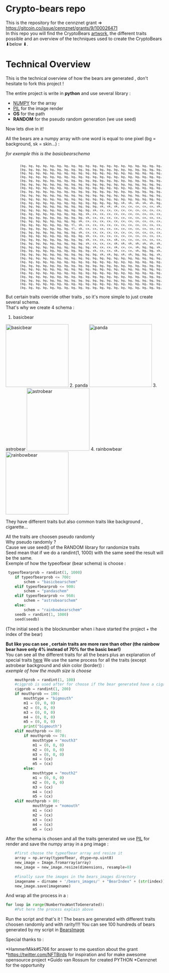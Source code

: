 # Crypto-bears repo
This is the repository for the cennznet grant => https://gitcoin.co/issue/cennznet/grants/9/100026471    
In this repo you will find the CryptoBears [artwork](https://github.com/ongmorel/crypto-bears-cennznet/tree/main/100_bears_generated), the different traits possible and an overview of the techniques used to create the CryptoBears ⬇below ⬇.   

# Technical Overview

This is the technical overview of how the bears are generated , don't hesitate to fork this project !

The entire project is write in __python__ and use several library :  

* [NUMPY](https://numpy.org/) for the array
* [PIL](https://pillow.readthedocs.io/en/stable/) for the image render  
* __OS__ for the path
* __RANDOM__ for the pseudo random generation (we use seed)

Now lets dive in it!

All the bears are a numpy array with one word is equal to one pixel (bg = background, sk = skin...) :  

*for exemple this is the basicbearschema*
 <font size="0.04">
```python

        [bg, bg, bg, bg, bg, bg, bg, bg, bg, bg, bg, bg, bg, bg, bg, bg, bg, bg, bg, bg, bg, bg, bg, bg, bg, bg, bg, bg, bg, bg, bg, bg, bg, bg, bg, bg, bg, bg, bg, bg,],
        [bg, bg, bg, bg, bg, bg, bg, bg, bg, bg, bg, bg, bg, bg, bg, bg, bg, bg, bg, bg, bg, bg, bg, bg, bg, bg, bg, bg, bg, bg, bg, bg, bg, bg, bg, bg, bg, bg, bg, bg,],
        [bg, bg, bg, bg, bg, bg, bg, bg, bg, bg, bg, bg, bg, bg, bg, bg, bg, bg, bg, bg, bg, bg, bg, bg, bg, bg, bg, bg, bg, bg, bg, bg, bg, bg, bg, bg, bg, bg, bg, bg,],
        [bg, bg, bg, bg, bg, bg, bg, bg, bg, bg, bg, bg, bg, bg, bg, bg, bg, bg, bg, bg, bg, bg, bg, bg, bg, bg, bg, bg, bg, bg, bg, bg, bg, bg, bg, bg, bg, bg, bg, bg,],
        [bg, bg, bg, bg, bg, bg, bg, bg, bg, bg, bg, bg, bg, bg, bg, bg, bg, bg, bg, bg, bg, bg, bg, bg, bg, bg, bg, bg, bg, bg, bg, bg, bg, bg, bg, bg, bg, bg, bg, bg,],
        [bg, bg, bg, bg, bg, bg, bg, bg, bg, bg, bg, bg, bg, bg, bg, bg, bg, bg, bg, bg, bg, bg, bg, bg, bg, bg, bg, bg, bg, bg, bg, bg, bg, bg, bg, bg, bg, bg, bg, bg,],
        [bg, bg, bg, bg, bg, bg, bg, bg, bg, bg, bg, bg, bg, bg, bg, bg, bg, bg, bg, bg, bg, bg, bg, bg, bg, bg, bg, bg, bg, bg, bg, bg, bg, bg, bg, bg, bg, bg, bg, bg,],
        [bg, bg, bg, bg, bg, bg, bg, bg, bg, bg, bg, bg, bg, bg, bg, bg, bg, bg, bg, bg, bg, bg, bg, bg, bg, bg, bg, bg, bg, bg, bg, bg, bg, bg, bg, bg, bg, bg, bg, bg,],
        [bg, bg, bg, bg, bg, bg, bg, bg, bg, bg, bg, bg, bg, bg, bg, bg, bg, bg, bg, bg, bg, bg, bg, bg, bg, bg, bg, bg, bg, bg, bg, bg, bg, bg, bg, bg, bg, bg, bg, bg,],
        [bg, bg, bg, bg, bg, bg, bg, bg, bg, bg, bg, bg, bg, bg, bg, bg, bg, bg, bg, bg, bg, bg, bg, sk, sk, bg, bg, sk, sk, bg, bg, bg, bg, bg, bg, bg, bg, bg, bg, bg,],
        [bg, bg, bg, bg, bg, bg, bg, bg, bg, bg, bg, bg, bg, bg, sk, sk, sk, sk, sk, bg, bg, bg, sk, cx, sk, sk, sk, cx, cx, sk, bg, bg, bg, bg, bg, bg, bg, bg, bg, bg,],
        [bg, bg, bg, bg, bg, bg, bg, bg, bg, bg, bg, sk, sk, sk, cx, cx, cx, cx, cx, sk, sk, sk, cx, hr, cx, cx, cx, cx, hr, sk, bg, bg, bg, bg, bg, bg, bg, bg, bg, bg,],
        [bg, bg, bg, bg, bg, bg, bg, bg, bg, bg, sk, cx, cx, cx, cx, cx, cx, cx, cx, cx, cx, cx, cr, cx, cx, cx, cx, cx, cx, sk, bg, bg, bg, bg, bg, bg, bg, bg, bg, bg,],
        [bg, bg, bg, bg, bg, bg, bg, bg, bg, sk, cx, cx, cx, cx, cx, cx, cx, cx, cx, cx, cx, cr, cr, cr, gl, cx, cx, cx, gl, sk, bg, bg, bg, bg, bg, bg, bg, bg, bg, bg,],
        [bg, bg, bg, bg, bg, bg, bg, bg, bg, sk, cx, cx, cx, cx, cx, cx, cx, cx, cx, cx, cx, cx, cr, gl, e1, gl, gl, gl, e2, gl, sk, bg, bg, bg, bg, sm, bg, bg, bg, bg,],
        [bg, bg, bg, bg, bg, bg, bg, bg, sk, cx, cx, cx, cx, cx, cx, cx, cx, cx, cx, cx, cx, cx, cr, cx, gl, cx, ns, ns, gl, cx, cx, sk, bg, bg, sm, bg, bg, bg, bg, bg,],
        [bg, bg, bg, bg, bg, bg, bg, tl, sk, cx, cx, cx, cx, cx, cx, cx, cx, cx, cx, cx, cx, cx, cx, cx, cx, cx, cx, cx, cx, cx, cx, sk, bg, bg, sm, bg, bg, bg, bg, bg,],
        [bg, bg, bg, bg, bg, bg, bg, tl, sk, cx, cx, cx, cx, cx, cx, cx, cx, cx, cx, cx, cx, cx, cx, cx, m1, cx, cx, cx, m5, cx, cx, sk, bg, sm, bg, bg, bg, bg, bg, bg,],
        [bg, bg, bg, bg, bg, bg, bg, bg, sk, cx, cx, cx, cx, cx, cx, cx, cx, cx, cx, cx, cx, cx, cx, cx, cx, m2, m3, m4, cg, cg, c2, c3, c4, bg, bg, bg, bg, bg, bg, bg,],
        [bg, bg, bg, bg, bg, bg, bg, bg, bg, sk, cx, cx, cx, cx, cx, cx, cx, cx, cx, cx, cx, cx, cx, cx, cx, cx, cx, cx, cx, sk, bg, bg, bg, bg, bg, bg, bg, bg, bg, bg,],
        [bg, bg, bg, bg, bg, bg, bg, bg, bg, sk, cx, cx, cx, sk, cx, cx, cx, cx, cx, cx, cx, cx, cx, sk, cx, cx, cx, sk, sk, bg, bg, bg, bg, bg, bg, bg, bg, bg, bg, bg,],
        [bg, bg, bg, bg, bg, bg, bg, bg, bg, sk, cx, cx, cx, sk, sk, sk, sk, sk, sk, sk, cx, cx, cx, sk, sk, sk, sk, bg, bg, bg, bg, bg, bg, bg, bg, bg, bg, bg, bg, bg,],
        [bg, bg, bg, bg, bg, bg, bg, bg, bg, bg, sk, cx, cx, sk, cx, cx, sk, bg, bg, sk, cx, cx, sk, cx, cx, sk, bg, bg, bg, bg, bg, bg, bg, bg, bg, bg, bg, bg, bg, bg,],
        [bg, bg, bg, bg, bg, bg, bg, bg, bg, bg, sk, cx, cx, sk, cx, cx, sk, bg, bg, sk, cx, cx, sk, cx, cx, sk, bg, bg, bg, bg, bg, bg, bg, bg, bg, bg, bg, bg, bg, bg,],
        [bg, bg, bg, bg, bg, bg, bg, bg, bg, bg, bg, sk, sk, bg, sk, sk, bg, bg, bg, sk, sk, sk, bg, sk, sk, bg, bg, bg, bg, bg, bg, bg, bg, bg, bg, bg, bg, bg, bg, bg,],
        [bg, bg, bg, bg, bg, bg, bg, bg, bg, bg, bg, bg, bg, bg, bg, bg, bg, bg, bg, bg, bg, bg, bg, bg, bg, bg, bg, bg, bg, bg, bg, bg, bg, bg, bg, bg, bg, bg, bg, bg,],
        [bg, bg, bg, bg, bg, bg, bg, bg, bg, bg, bg, bg, bg, bg, bg, bg, bg, bg, bg, bg, bg, bg, bg, bg, bg, bg, bg, bg, bg, bg, bg, bg, bg, bg, bg, bg, bg, bg, bg, bg,],
        [bg, bg, bg, bg, bg, bg, bg, bg, bg, bg, bg, bg, bg, bg, bg, bg, bg, bg, bg, bg, bg, bg, bg, bg, bg, bg, bg, bg, bg, bg, bg, bg, bg, bg, bg, bg, bg, bg, bg, bg,],
        [bg, bg, bg, bg, bg, bg, bg, bg, bg, bg, bg, bg, bg, bg, bg, bg, bg, bg, bg, bg, bg, bg, bg, bg, bg, bg, bg, bg, bg, bg, bg, bg, bg, bg, bg, bg, bg, bg, bg, bg,],
        [bg, bg, bg, bg, bg, bg, bg, bg, bg, bg, bg, bg, bg, bg, bg, bg, bg, bg, bg, bg, bg, bg, bg, bg, bg, bg, bg, bg, bg, bg, bg, bg, bg, bg, bg, bg, bg, bg, bg, bg,],
        [bg, bg, bg, bg, bg, bg, bg, bg, bg, bg, bg, bg, bg, bg, bg, bg, bg, bg, bg, bg, bg, bg, bg, bg, bg, bg, bg, bg, bg, bg, bg, bg, bg, bg, bg, bg, bg, bg, bg, bg,],
        [bg, bg, bg, bg, bg, bg, bg, bg, bg, bg, bg, bg, bg, bg, bg, bg, bg, bg, bg, bg, bg, bg, bg, bg, bg, bg, bg, bg, bg, bg, bg, bg, bg, bg, bg, bg, bg, bg, bg, bg,],
        [bg, bg, bg, bg, bg, bg, bg, bg, bg, bg, bg, bg, bg, bg, bg, bg, bg, bg, bg, bg, bg, bg, bg, bg, bg, bg, bg, bg, bg, bg, bg, bg, bg, bg, bg, bg, bg, bg, bg, bg,],
        [bg, bg, bg, bg, bg, bg, bg, bg, bg, bg, bg, bg, bg, bg, bg, bg, bg, bg, bg, bg, bg, bg, bg, bg, bg, bg, bg, bg, bg, bg, bg, bg, bg, bg, bg, bg, bg, bg, bg, bg,]
```
</font>

But certain traits override other traits , so it's more simple to just create several schema.  
That's why we create 4 schema :  

1. basicbear  
<img src="https://github.com/ongmorel/crypto-bears-cennznet/blob/main/100_bears_generated/BearIndex5.png" alt="basicbear" width="200"/>
2. panda  
<img src="https://github.com/ongmorel/crypto-bears-cennznet/blob/main/100_bears_generated/BearIndex34.png" alt="panda" width="200"/>
3. astrobear  
<img src="https://github.com/ongmorel/crypto-bears-cennznet/blob/main/100_bears_generated/BearIndex28.png" alt="astrobear" width="200"/>
4. rainbowbear  
<img src="https://github.com/ongmorel/crypto-bears-cennznet/blob/main/100_bears_generated/BearIndex48.png" alt="rainbowbear" width="200"/>

They have different traits but also common traits like background , cigarette...

All the traits are choosen pseudo randomly  
Why pseudo randomly ?  
Cause we use seed() of the RANDOM library for randomize traits  
Seed mean that if we do a randint(1, 1000) with the same seed the result will be the same.  
Exemple of how the typeofbear (bear schema) is choose :  

```python
 typeofbearprob = randint(1, 1000)  
    if typeofbearprob <= 700:
        schem = "basicbearschem"
    elif typeofbearprob <= 900:
        schem = "pandaschem"
    elif typeofbearprob <= 960:
        schem = "astrobearschem"
    else:
        schem = "rainbowbearschem"
    seedb = randint(1, 1000)
    seed(seedb)
```

(The initial seed is the blocknumber when i have started the project + the index of the bear)  

__But like you can see , certain traits are more rare than other (the rainbow bear have only 4% instead of 70% for the basic bear!)__  
You can see all the different traits for all the bears plus an explanation of special traits [here](https://github.com/ongmorel/crypto-bears-cennznet/blob/main/differenttraitsbytype.md)
We use the same process for all the traits (except astrobear background and skin color (border)) :  
*exemple of how the mouth size is choose*  

```python
    mouthprob = randint(1, 100)
    #cigprob is used after for choose if the bear generated have a cigare or not
    cigprob = randint(1, 200)
    if mouthprob == 100:
        mouthtype = "bigmouth"
        m1 = (0, 0, 0)
        m2 = (0, 0, 0)
        m3 = (0, 0, 0)
        m4 = (0, 0, 0)
        m5 = (0, 0, 0)
        print("bigmouth")
    elif mouthprob <= 80:
        if mouthprob <= 70:
            mouthtype = "mouth3"
            m1 = (0, 0, 0)
            m2 = (0, 0, 0)
            m3 = (0, 0, 0)
            m4 = (cx)
            m5 = (cx)
        else:
            mouthtype = "mouth2"
            m1 = (0, 0, 0)
            m2 = (0, 0, 0)
            m3 = (cx)
            m4 = (cx)
            m5 = (cx)
    elif mouthprob > 80:
            mouthtype = "nomouth"
            m1 = (cx)
            m2 = (cx)
            m3 = (cx)
            m4 = (cx)
            m5 = (cx)
```


After the schema is chosen and all the traits generated we use [PIL](https://pillow.readthedocs.io/en/stable/) for render and save the numpy array in a png image :  

```python
    #first choose the typeofbear array and resize it
    array = np.array(typeofbear, dtype=np.uint8)
    new_image = Image.fromarray(array)
    new_image = new_image.resize(dimensions, resample=0)
    
    #finally save the images in the bears_images directory
    imagename = dirname + '/bears_images/' + "BearIndex" + (str(index)) + '.png'
    new_image.save(imagename)
```

And wrap all the process in a :
```python
for loop in range(NumberYouWantToGenerated):
    #Put here the process explain above
```

Run the script and that's it !
The bears are generated with different traits choosen randomly and with rarity!!!!
You can see 100 hundreds of bears generated by my script in [BearsImage](https://github.com/ongmorel/crypto-bears-cennznet/tree/main/100_bears_generated)  

Special thanks to : 

*HammerMikk#5766 for answer to me question about the grant
*https://twitter.com/NFTBirds for inspiration and for make awesome opensource project 
*Guido van Rossum for created PYTHON
*Cennznet for the opportunity 

